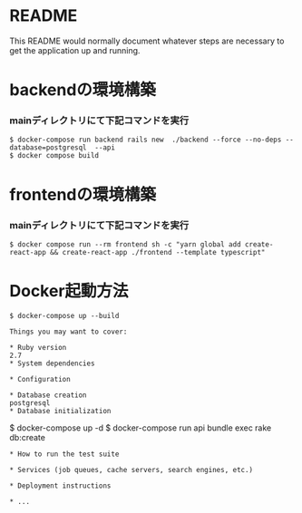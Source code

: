 # README

This README would normally document whatever steps are necessary to get the
application up and running.

# backendの環境構築
### mainディレクトリにて下記コマンドを実行
```
$ docker-compose run backend rails new  ./backend --force --no-deps --database=postgresql  --api
$ docker compose build
```

# frontendの環境構築
### mainディレクトリにて下記コマンドを実行
```
$ docker compose run --rm frontend sh -c "yarn global add create-react-app && create-react-app ./frontend --template typescript"
```

# Docker起動方法
```
$ docker-compose up --build
```

```
Things you may want to cover:

* Ruby version
2.7
* System dependencies

* Configuration

* Database creation
postgresql
* Database initialization
```
$ docker-compose up -d
$ docker-compose run api bundle exec rake db:create
```
* How to run the test suite

* Services (job queues, cache servers, search engines, etc.)

* Deployment instructions

* ...
